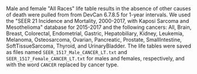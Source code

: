 Male and female "All Races" life table results in the absence of other causes of death were pulled from from DevCan 6.7.8.5 for 1-year intervals. We used the "SEER 21 Incidence and Mortality, 2000-2017, with Kaposi Sarcoma and Mesothelioma" database for 2015-2017 and the following cancers: All, Brain, Breast, Colorectal, Endometrial, Gastric, Hepatobiliary, Kidney, Leukemia, Melanoma, Osteosarcoma, Ovarian, Pancreatic, Prostate, SmallIntestine, SoftTissueSarcoma, Thyroid, and UrinaryBladder. The life tables were saved as files named `SEER_1517_Male_CANCER_LT.txt` and `SEER_1517_Female_CANCER_LT.txt` for males and females, respectively, and with the word `CANCER` replaced by cancer type. 
